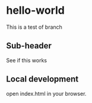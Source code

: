 # hello-world
This is a test of branch

## Sub-header
See if this works

## Local development
open index.html in your browser.
